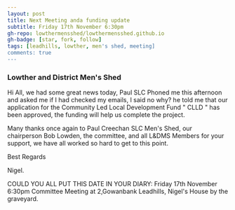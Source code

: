 ```yaml
---
layout: post
title: Next Meeting anda funding update
subtitle: Friday 17th November 6:30pm
gh-repo: lowthermensshed/lowthermensshed.github.io
gh-badge: [star, fork, follow]
tags: [leadhills, lowther, men's shed, meeting]
comments: true
---
```

### Lowther and District Men's Shed

Hi All, we had some great news today, Paul SLC Phoned me this afternoon and asked me if I had checked my emails, I said no why?  he told me that our application for the Community Led Local Development Fund " CLLD " has been approved, the funding will help us complete the project.

Many thanks once again to Paul Creechan SLC Men's Shed, our chairperson Bob Lowden, the committee, and all L&DMS Members for your support, we have all worked so hard to get to this point.

Best Regards

Nigel.

COULD YOU ALL PUT THIS DATE IN YOUR DIARY:  Friday 17th November 6:30pm Committee Meeting at 2,Gowanbank Leadhills, Nigel's House by the graveyard.